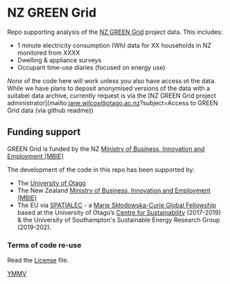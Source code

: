 # NZ GREEN Grid
Repo supporting analysis of the [NZ GREEN Grid](https://www.otago.ac.nz/centre-sustainability/research/energy/otago050285.html) project data. This includes:

 * 1 minute electricity consumption (Wh) data for XX households in NZ monitored from XXXX
 * Dwelling & appliance surveys
 * Occupant time-use diaries (focused on energy use)

_None_ of the code here will work unless you also have access ot the data. While we have plans to deposit anonymised versions of the data with a suitabel data archive, currently request is via the [NZ GREEN Grid project administrator](mailto:jane.wilcox@otago.ac.nz?subject=Access to GREEN Grid data (via github readme))

## Funding support

GREEN Grid is funded by the NZ [Ministry of Business, Innovation and Employment (MBIE)](http://www.mbie.govt.nz/)

The development of the code in this repo has been supported by:

 * The [University of Otago](https://www.otago.ac.nz/)
 * The New Zealand [Ministry of Business, Innovation and Employment (MBIE)](http://www.mbie.govt.nz/)
 * The EU via [SPATIALEC](http://www.energy.soton.ac.uk/tag/spatialec/) - a [Marie Skłodowska-Curie Global Fellowship](http://ec.europa.eu/research/mariecurieactions/about-msca/actions/if/index_en.htm) based at the University of Otago’s [Centre for Sustainability](http://www.otago.ac.nz/centre-sustainability/staff/otago673896.html) (2017-2019) & the University of Southampton's Sustainable Energy Research Group (2019-202).
 
### Terms of code re-use

Read the [License](LICENSE) file.

[YMMV](http://en.wiktionary.org/wiki/YMMV)
